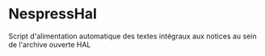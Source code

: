 # NespressHal
Script d'alimentation automatique des textes intégraux aux notices au sein de l'archive ouverte HAL
